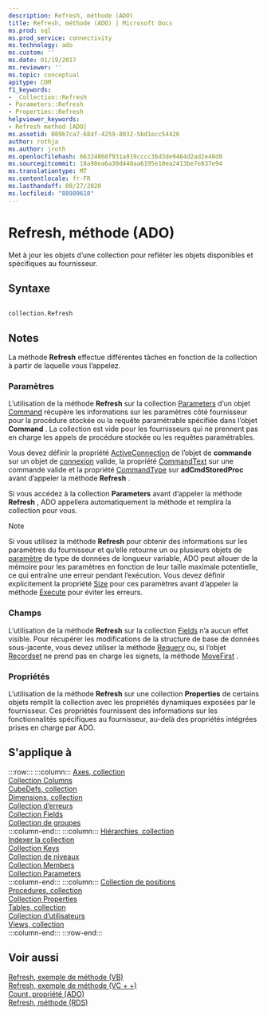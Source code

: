 ```yaml
---
description: Refresh, méthode (ADO)
title: Refresh, méthode (ADO) | Microsoft Docs
ms.prod: sql
ms.prod_service: connectivity
ms.technology: ado
ms.custom: ''
ms.date: 01/19/2017
ms.reviewer: ''
ms.topic: conceptual
apitype: COM
f1_keywords:
- _Collection::Refresh
- Parameters::Refresh
- Properties::Refresh
helpviewer_keywords:
- Refresh method [ADO]
ms.assetid: 089b7ca7-684f-4259-8032-5bd1ecc54426
author: rothja
ms.author: jroth
ms.openlocfilehash: 66324860f931a919cccc36d3de9464d2ad2e48d0
ms.sourcegitcommit: 18a98ea6a30d448aa6195e10ea2413be7e837e94
ms.translationtype: MT
ms.contentlocale: fr-FR
ms.lasthandoff: 08/27/2020
ms.locfileid: "88989610"
---
```

# <a name="refresh-method-ado"></a>Refresh, méthode (ADO)
Met à jour les objets d’une collection pour refléter les objets disponibles et spécifiques au fournisseur.  
  
## <a name="syntax"></a>Syntaxe  
  
```  
  
collection.Refresh  
```  
  
## <a name="remarks"></a>Notes  
 La méthode **Refresh** effectue différentes tâches en fonction de la collection à partir de laquelle vous l’appelez.  
  
### <a name="parameters"></a>Paramètres  
 L’utilisation de la méthode **Refresh** sur la collection [Parameters](./parameters-collection-ado.md) d’un objet [Command](./command-object-ado.md) récupère les informations sur les paramètres côté fournisseur pour la procédure stockée ou la requête paramétrable spécifiée dans l’objet **Command** . La collection est vide pour les fournisseurs qui ne prennent pas en charge les appels de procédure stockée ou les requêtes paramétrables.  
  
 Vous devez définir la propriété [ActiveConnection](./activeconnection-property-ado.md) de l’objet de **commande** sur un objet de [connexion](./connection-object-ado.md) valide, la propriété [CommandText](./commandtext-property-ado.md) sur une commande valide et la propriété [CommandType](./commandtype-property-ado.md) sur **adCmdStoredProc** avant d’appeler la méthode **Refresh** .  
  
 Si vous accédez à la collection **Parameters** avant d’appeler la méthode **Refresh** , ADO appellera automatiquement la méthode et remplira la collection pour vous.  
  
> [!NOTE]
>  Si vous utilisez la méthode **Refresh** pour obtenir des informations sur les paramètres du fournisseur et qu’elle retourne un ou plusieurs objets de [paramètre](./parameter-object.md) de type de données de longueur variable, ADO peut allouer de la mémoire pour les paramètres en fonction de leur taille maximale potentielle, ce qui entraîne une erreur pendant l’exécution. Vous devez définir explicitement la propriété [Size](./size-property-ado-parameter.md) pour ces paramètres avant d’appeler la méthode [Execute](./execute-method-ado-command.md) pour éviter les erreurs.  
  
### <a name="fields"></a>Champs  
 L’utilisation de la méthode **Refresh** sur la collection [Fields](./fields-collection-ado.md) n’a aucun effet visible. Pour récupérer les modifications de la structure de base de données sous-jacente, vous devez utiliser la méthode [Requery](./requery-method.md) ou, si l’objet [Recordset](./recordset-object-ado.md) ne prend pas en charge les signets, la méthode [MoveFirst](./movefirst-movelast-movenext-and-moveprevious-methods-ado.md) .  
  
### <a name="properties"></a>Propriétés  
 L’utilisation de la méthode **Refresh** sur une collection **Properties** de certains objets remplit la collection avec les propriétés dynamiques exposées par le fournisseur. Ces propriétés fournissent des informations sur les fonctionnalités spécifiques au fournisseur, au-delà des propriétés intégrées prises en charge par ADO.  
  
## <a name="applies-to"></a>S'applique à  

:::row:::
    :::column:::
        [Axes, collection](../ado-md-api/axes-collection-ado-md.md)  
        [Collection Columns](../adox-api/columns-collection-adox.md)  
        [CubeDefs, collection](../ado-md-api/cubedefs-collection-ado-md.md)  
        [Dimensions, collection](../ado-md-api/dimensions-collection-ado-md.md)  
        [Collection d’erreurs](./errors-collection-ado.md)  
        [Collection Fields](./fields-collection-ado.md)  
        [Collection de groupes](../adox-api/groups-collection-adox.md)  
    :::column-end:::
    :::column:::
        [Hiérarchies, collection](../ado-md-api/hierarchies-collection-ado-md.md)  
        [Indexer la collection](../adox-api/indexes-collection-adox.md)  
        [Collection Keys](../adox-api/keys-collection-adox.md)  
        [Collection de niveaux](../ado-md-api/levels-collection-ado-md.md)  
        [Collection Members](../ado-md-api/members-collection-ado-md.md)  
        [Collection Parameters](./parameters-collection-ado.md)  
    :::column-end:::
    :::column:::
        [Collection de positions](../ado-md-api/positions-collection-ado-md.md)  
        [Procedures, collection](../adox-api/procedures-collection-adox.md)  
        [Collection Properties](./properties-collection-ado.md)  
        [Tables, collection](../adox-api/tables-collection-adox.md)  
        [Collection d’utilisateurs](../adox-api/users-collection-adox.md)  
        [Views, collection](../adox-api/views-collection-adox.md)  
    :::column-end:::
:::row-end:::

## <a name="see-also"></a>Voir aussi  
 [Refresh, exemple de méthode (VB)](./refresh-method-example-vb.md)   
 [Refresh, exemple de méthode (VC + +)](./refresh-method-example-vc.md)   
 [Count, propriété (ADO)](./count-property-ado.md)   
 [Refresh, méthode (RDS)](../rds-api/refresh-method-rds.md)